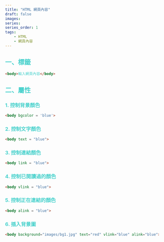 ```yaml
---
title: "HTML 網頁內容"
draft: false
images:
series: 
series_order: 1
tags:
    - HTML
    - 網頁內容
---
```

<font color = "#48d1cc">

## 一、標籤

```html
<body>輸入網頁內容</body>
```

## 二、屬性

### 1. 控制背景顏色

```html
<body bgcolor = 'blue'>
```
   
### 2. 控制文字顏色

```html
<body text = "blue">
```  

### 3. 控制連結顏色

```html
<body link = "blue">
```   

### 4. 控制已閱讀過的顏色

```html
<body vlink = "blue">
```

### 5. 控制正在連結的顏色

```html
<body alink = "blue">
```   
   
### 6. 插入背景圖

```html
<body background="images/bg1.jpg" text="red" vlink="blue" alink="blue">
```